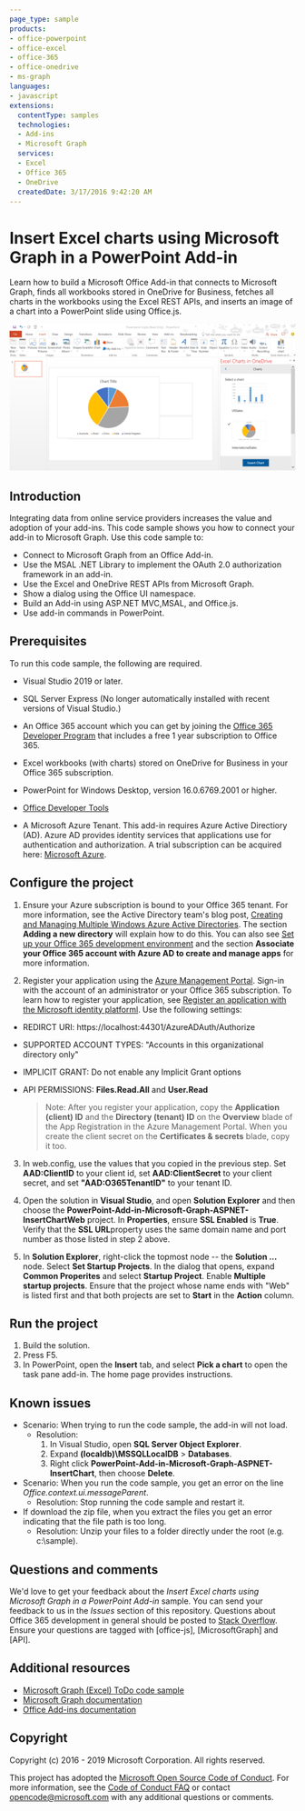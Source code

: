 ```yaml
---
page_type: sample
products:
- office-powerpoint
- office-excel
- office-365
- office-onedrive
- ms-graph
languages:
- javascript
extensions:
  contentType: samples
  technologies:
  - Add-ins
  - Microsoft Graph
  services:
  - Excel
  - Office 365
  - OneDrive
  createdDate: 3/17/2016 9:42:20 AM
---
```

 # Insert Excel charts using Microsoft Graph in a PowerPoint Add-in 

Learn how to build a Microsoft Office Add-in that connects to Microsoft Graph, finds all workbooks stored in OneDrive for Business, fetches all charts in the workbooks using the Excel REST APIs, and inserts an image of a chart into a PowerPoint slide using Office.js.

![Insert Excel charts using Microsoft Graph in a PowerPoint Add-in sample](images/InsertChart.png)

## Introduction

Integrating data from online service providers increases the value and adoption of your add-ins. This code sample shows you how to connect your add-in to Microsoft Graph. Use this code sample to:

* Connect to Microsoft Graph from an Office Add-in.
* Use the MSAL .NET Library to implement the OAuth 2.0 authorization framework in an add-in.
* Use the Excel and OneDrive REST APIs from Microsoft Graph.
* Show a dialog using the Office UI namespace.
* Build an Add-in using ASP.NET MVC,MSAL, and Office.js. 
* Use add-in commands in PowerPoint.


## Prerequisites

To run this code sample, the following are required.

* Visual Studio 2019 or later.

* SQL Server Express (No longer automatically installed with recent versions of Visual Studio.)

* An Office 365 account which you can get by joining the [Office 365 Developer Program](https://aka.ms/devprogramsignup) that includes a free 1 year subscription to Office 365.

* Excel workbooks (with charts) stored on OneDrive for Business in your Office 365 subscription.

* PowerPoint for Windows Desktop, version 16.0.6769.2001 or higher.
* [Office Developer Tools](https://www.visualstudio.com/en-us/features/office-tools-vs.aspx)

* A Microsoft Azure Tenant. This add-in requires Azure Active Directiory (AD). Azure AD provides identity services that applications use for authentication and authorization. A trial subscription can be acquired here: [Microsoft Azure](https://account.windowsazure.com/SignUp).

## Configure the project

1. Ensure your Azure subscription is bound to your Office 365 tenant. For more information, see the Active Directory team's blog post, [Creating and Managing Multiple Windows Azure Active Directories](http://blogs.technet.com/b/ad/archive/2013/11/08/creating-and-managing-multiple-windows-azure-active-directories.aspx). The section **Adding a new directory** will explain how to do this. You can also see [Set up your Office 365 development environment](https://msdn.microsoft.com/office/office365/howto/setup-development-environment#bk_CreateAzureSubscription) and the section **Associate your Office 365 account with Azure AD to create and manage apps** for more information.

2. Register your application using the [Azure Management Portal](https://manage.windowsazure.com). Sign-in with the account of an administrator or your Office 365 subscription. To learn how to register your application, see [Register an application with the Microsoft identity platforml](https://msdn.microsoft.com/office/office365/HowTo/add-common-consent-manually). Use the following settings:

 - REDIRCT URI: https://localhost:44301/AzureADAuth/Authorize	
 - SUPPORTED ACCOUNT TYPES: "Accounts in this organizational directory only"
 - IMPLICIT GRANT: Do not enable any Implicit Grant options
 - API PERMISSIONS: **Files.Read.All** and **User.Read**

	> Note: After you register your application, copy the **Application (client) ID** and the **Directory (tenant) ID** on the **Overview** blade of the App Registration in the Azure Management Portal. When you create the client secret on the **Certificates & secrets** blade, copy it too. 
	 
3.  In web.config, use the values that you copied in the previous step. Set **AAD:ClientID** to your client id, set **AAD:ClientSecret** to your client secret, and set **"AAD:O365TenantID"** to your tenant ID. 

4. Open the solution in **Visual Studio**, and open **Solution Explorer** and then choose the **PowerPoint-Add-in-Microsoft-Graph-ASPNET-InsertChartWeb** project. In **Properties**, ensure **SSL Enabled** is **True**. Verify that the **SSL URL**property uses the same domain name and port number as those listed in step 2 above.

5. In **Solution Explorer**, right-click the topmost node -- the **Solution ...** node. Select **Set Startup Projects**. In the dialog that opens, expand **Common Properites** and select **Startup Project**. Enable **Multiple startup projects**. Ensure that the project whose name ends with "Web" is listed first and that both projects are set to **Start** in the **Action** column. 

## Run the project

1. Build the solution.
2. Press F5. 
3. In PowerPoint, open the **Insert** tab, and select **Pick a chart** to open the task pane add-in. The home page provides instructions.

## Known issues

* Scenario: When trying to run the code sample, the add-in will not load.
	* Resolution: 
		1. In Visual Studio, open **SQL Server Object Explorer**.
		2. Expand **(localdb)\MSSQLLocalDB** > **Databases**.
		3. Right click **PowerPoint-Add-in-Microsoft-Graph-ASPNET-InsertChart**, then choose **Delete**. 
* Scenario: When you run the code sample, you get an error on the line *Office.context.ui.messageParent*.	
	* Resolution: Stop running the code sample and restart it. 
* If download the zip file, when you extract the files you get an error indicating that the file path is too long.
	* Resolution: Unzip your files to a folder directly under the root (e.g. c:\sample).

## Questions and comments

We'd love to get your feedback about the *Insert Excel charts using Microsoft Graph in a PowerPoint Add-in* sample. You can send your feedback to us in the *Issues* section of this repository.
Questions about Office 365 development in general should be posted to [Stack Overflow](http://stackoverflow.com/questions/tagged/Office365+API). Ensure your questions are tagged with [office-js], [MicrosoftGraph] and [API].

## Additional resources

* [Microsoft Graph (Excel) ToDo code sample](https://github.com/microsoftgraph/aspnet-todo-rest-sample)
* [Microsoft Graph documentation](https://docs.microsoft.com/en-us/graph/)
* [Office Add-ins documentation](https://docs.microsoft.com/en-us/office/dev/add-ins/overview/office-add-ins)

## Copyright

Copyright (c) 2016 - 2019 Microsoft Corporation. All rights reserved.

This project has adopted the [Microsoft Open Source Code of Conduct](https://opensource.microsoft.com/codeofconduct/). For more information, see the [Code of Conduct FAQ](https://opensource.microsoft.com/codeofconduct/faq/) or contact [opencode@microsoft.com](mailto:opencode@microsoft.com) with any additional questions or comments.

